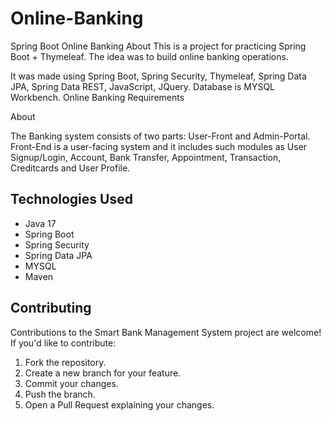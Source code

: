 # Online-Banking
Spring Boot Online Banking 
About
This is a project for practicing Spring Boot + Thymeleaf. The idea was to build online banking operations.

It was made using Spring Boot, Spring Security, Thymeleaf, Spring Data JPA, Spring Data REST, JavaScript, JQuery. Database is MYSQL Workbench.
Online Banking Requirements

About

The Banking system consists of two parts: User-Front and Admin-Portal. Front-End is a user-facing system and it includes such modules as User Signup/Login, Account, Bank Transfer, Appointment, Transaction, Creditcards and User Profile.


## Technologies Used
- Java 17
- Spring Boot
- Spring Security
- Spring Data JPA
- MYSQL
- Maven 



## Contributing
Contributions to the Smart Bank Management System project are welcome! If you'd like to contribute:
1. Fork the repository.
2. Create a new branch for your feature.
3. Commit your changes.
4. Push the branch.
5. Open a Pull Request explaining your changes.
